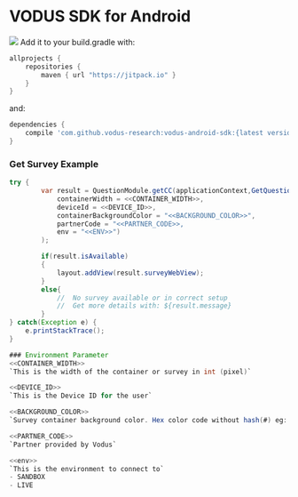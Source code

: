 # VODUS SDK for Android

[![](https://jitpack.io/v/vodus-research/vodus-android-sdk.svg)](https://jitpack.io/#vodus-research/vodus-android-sdk)
Add it to your build.gradle with:
```gradle
allprojects {
    repositories {
        maven { url "https://jitpack.io" }
    }
}
```
and:

```gradle
dependencies {
    compile 'com.github.vodus-research:vodus-android-sdk:{latest version}'
}
```


### Get Survey Example
```java
try {
	    var result = QuestionModule.getCC(applicationContext,GetQuestionRequest(
            containerWidth = <<CONTAINER_WIDTH>>,
            deviceId = <<DEVICE_ID>>,
            containerBackgroundColor = "<<BACKGROUND_COLOR>>",
            partnerCode = "<<PARTNER_CODE>>,
            env = "<<ENV>>")
        );

        if(result.isAvailable)
        {
            layout.addView(result.surveyWebView);
        }
        else{
            //  No survey available or in correct setup
            //  Get more details with: ${result.message}
        }
} catch(Exception e) {
	e.printStackTrace();
}

### Environment Parameter
<<CONTAINER_WIDTH>>
`This is the width of the container or survey in int (pixel)`

<<DEVICE_ID>>
`This is the Device ID for the user`

<<BACKGROUND_COLOR>>
`Survey container background color. Hex color code without hash(#) eg: 000000`

<<PARTNER_CODE>>
`Partner provided by Vodus`

<<env>>
`This is the environment to connect to`
- SANDBOX
- LIVE